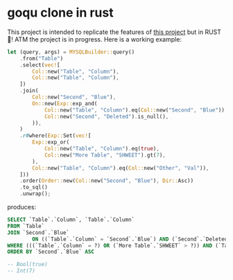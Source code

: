# goqu clone in rust

This project is intended to replicate the features of [this project](https://doug-martin.github.io/goqu/docs/database.html) but in RUST 🦀! ATM the project is in progress. Here is a working example:

```rust
let (query, args) = MYSQLBuilder::query()
    .from("Table")
    .select(vec![
        Col::new("Table", "Column"),
        Col::new("Table", "Column"),
    ])
    .join(
        Col::new("Second", "Blue"),
        On::new(Exp::exp_and(
            Col::new("Table", "Column").eq(Col::new("Second", "Blue")),
            Col::new("Second", "Deleted").is_null(),
        )),
    )
    .r#where(Exp::Set(vec![
        Exp::exp_or(
            Col::new("Table", "Column").eq(true),
            Col::new("More Table", "SHWEET").gt(7),
        ),
        Col::new("Table", "Column").eq(Col::new("Other", "Val")),
    ]))
    .order(Order::new(Col::new("Second", "Blue"), Dir::Asc))
    .to_sql()
    .unwrap();
```

produces:

```sql
SELECT `Table`.`Column`, `Table`.`Column`
FROM `Table`
JOIN `Second`.`Blue`
        ON ((`Table`.`Column` = `Second`.`Blue`) AND (`Second`.`Deleted` IS NULL))
WHERE (((`Table`.`Column` = ?) OR (`More Table`.`SHWEET` > ?)) AND (`Table`.`Column` = `Other`.`Val`))
ORDER BY `Second`.`Blue` ASC

-- Bool(true)
-- Int(7)
```